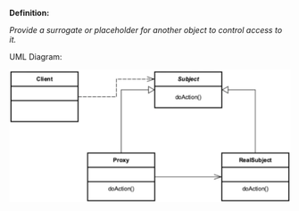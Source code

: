 **Definition:**

_Provide a surrogate or placeholder for another object to control access to it._

UML Diagram:

![UML Diagram](proxy_uml.png)
